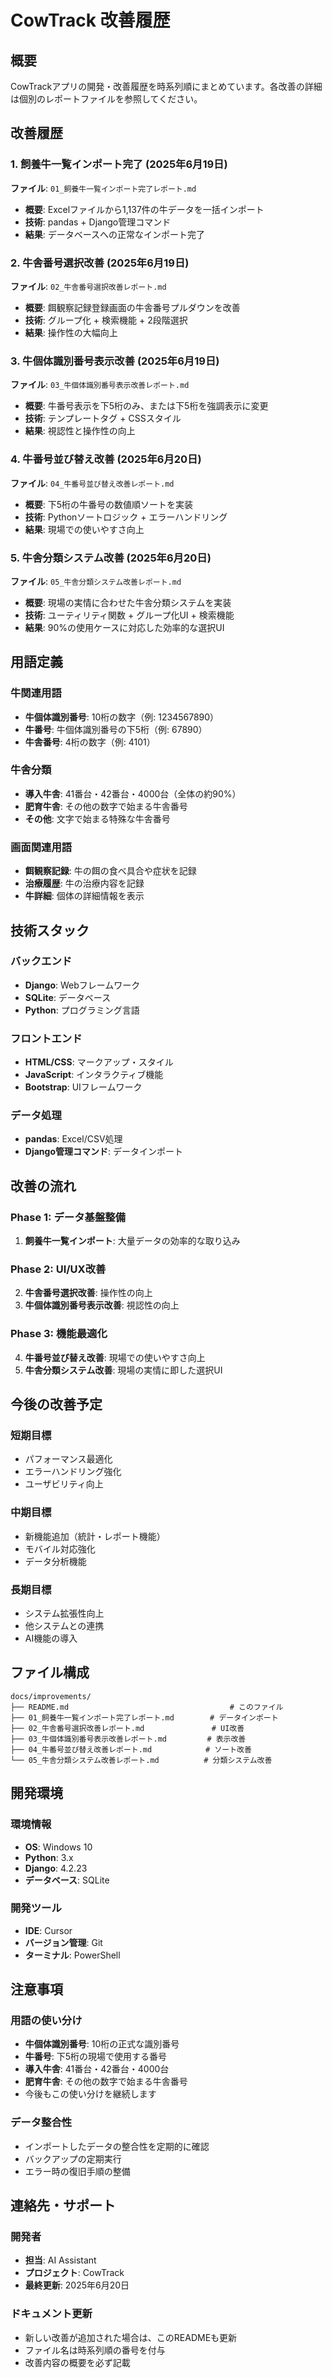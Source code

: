 # CowTrack 改善履歴

## 概要
CowTrackアプリの開発・改善履歴を時系列順にまとめています。各改善の詳細は個別のレポートファイルを参照してください。

## 改善履歴

### 1. 飼養牛一覧インポート完了 (2025年6月19日)
**ファイル**: `01_飼養牛一覧インポート完了レポート.md`

- **概要**: Excelファイルから1,137件の牛データを一括インポート
- **技術**: pandas + Django管理コマンド
- **結果**: データベースへの正常なインポート完了

### 2. 牛舎番号選択改善 (2025年6月19日)
**ファイル**: `02_牛舎番号選択改善レポート.md`

- **概要**: 餌観察記録登録画面の牛舎番号プルダウンを改善
- **技術**: グループ化 + 検索機能 + 2段階選択
- **結果**: 操作性の大幅向上

### 3. 牛個体識別番号表示改善 (2025年6月19日)
**ファイル**: `03_牛個体識別番号表示改善レポート.md`

- **概要**: 牛番号表示を下5桁のみ、または下5桁を強調表示に変更
- **技術**: テンプレートタグ + CSSスタイル
- **結果**: 視認性と操作性の向上

### 4. 牛番号並び替え改善 (2025年6月20日)
**ファイル**: `04_牛番号並び替え改善レポート.md`

- **概要**: 下5桁の牛番号の数値順ソートを実装
- **技術**: Pythonソートロジック + エラーハンドリング
- **結果**: 現場での使いやすさ向上

### 5. 牛舎分類システム改善 (2025年6月20日)
**ファイル**: `05_牛舎分類システム改善レポート.md`

- **概要**: 現場の実情に合わせた牛舎分類システムを実装
- **技術**: ユーティリティ関数 + グループ化UI + 検索機能
- **結果**: 90%の使用ケースに対応した効率的な選択UI

## 用語定義

### 牛関連用語
- **牛個体識別番号**: 10桁の数字（例: 1234567890）
- **牛番号**: 牛個体識別番号の下5桁（例: 67890）
- **牛舎番号**: 4桁の数字（例: 4101）

### 牛舎分類
- **導入牛舎**: 41番台・42番台・4000台（全体の約90%）
- **肥育牛舎**: その他の数字で始まる牛舎番号
- **その他**: 文字で始まる特殊な牛舎番号

### 画面関連用語
- **餌観察記録**: 牛の餌の食べ具合や症状を記録
- **治療履歴**: 牛の治療内容を記録
- **牛詳細**: 個体の詳細情報を表示

## 技術スタック

### バックエンド
- **Django**: Webフレームワーク
- **SQLite**: データベース
- **Python**: プログラミング言語

### フロントエンド
- **HTML/CSS**: マークアップ・スタイル
- **JavaScript**: インタラクティブ機能
- **Bootstrap**: UIフレームワーク

### データ処理
- **pandas**: Excel/CSV処理
- **Django管理コマンド**: データインポート

## 改善の流れ

### Phase 1: データ基盤整備
1. **飼養牛一覧インポート**: 大量データの効率的な取り込み

### Phase 2: UI/UX改善
2. **牛舎番号選択改善**: 操作性の向上
3. **牛個体識別番号表示改善**: 視認性の向上

### Phase 3: 機能最適化
4. **牛番号並び替え改善**: 現場での使いやすさ向上
5. **牛舎分類システム改善**: 現場の実情に即した選択UI

## 今後の改善予定

### 短期目標
- パフォーマンス最適化
- エラーハンドリング強化
- ユーザビリティ向上

### 中期目標
- 新機能追加（統計・レポート機能）
- モバイル対応強化
- データ分析機能

### 長期目標
- システム拡張性向上
- 他システムとの連携
- AI機能の導入

## ファイル構成

```
docs/improvements/
├── README.md                                    # このファイル
├── 01_飼養牛一覧インポート完了レポート.md        # データインポート
├── 02_牛舎番号選択改善レポート.md               # UI改善
├── 03_牛個体識別番号表示改善レポート.md         # 表示改善
├── 04_牛番号並び替え改善レポート.md            # ソート改善
└── 05_牛舎分類システム改善レポート.md          # 分類システム改善
```

## 開発環境

### 環境情報
- **OS**: Windows 10
- **Python**: 3.x
- **Django**: 4.2.23
- **データベース**: SQLite

### 開発ツール
- **IDE**: Cursor
- **バージョン管理**: Git
- **ターミナル**: PowerShell

## 注意事項

### 用語の使い分け
- **牛個体識別番号**: 10桁の正式な識別番号
- **牛番号**: 下5桁の現場で使用する番号
- **導入牛舎**: 41番台・42番台・4000台
- **肥育牛舎**: その他の数字で始まる牛舎番号
- 今後もこの使い分けを継続します

### データ整合性
- インポートしたデータの整合性を定期的に確認
- バックアップの定期実行
- エラー時の復旧手順の整備

## 連絡先・サポート

### 開発者
- **担当**: AI Assistant
- **プロジェクト**: CowTrack
- **最終更新**: 2025年6月20日

### ドキュメント更新
- 新しい改善が追加された場合は、このREADMEも更新
- ファイル名は時系列順の番号を付与
- 改善内容の概要を必ず記載 